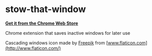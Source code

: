 # stow-that-window

**[Get it from the Chrome Web Store](https://chrome.google.com/webstore/detail/stow-that-window/dcpbpjamlplnpdioahaeigfepibljaeb)**

Chrome extension that saves inactive windows for later use

Cascading windows icon made by [Freepik](http://www.flaticon.com/authors/freepik) from [www.flaticon.com](http://www.flaticon.com/)
